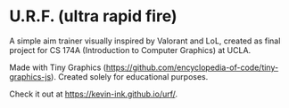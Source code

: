 # U.R.F. (ultra rapid fire)

A simple aim trainer visually inspired by Valorant and LoL, created as final project for CS 174A (Introduction to Computer Graphics) at UCLA.

Made with Tiny Graphics (https://github.com/encyclopedia-of-code/tiny-graphics-js). Created solely for educational purposes.

Check it out at
https://kevin-ink.github.io/urf/.
